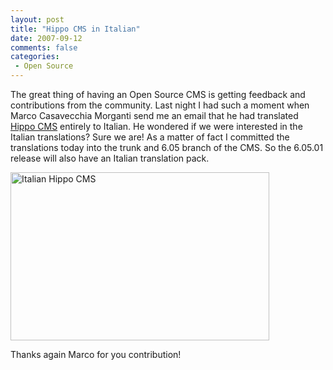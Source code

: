 ```yaml
---
layout: post
title: "Hippo CMS in Italian"
date: 2007-09-12
comments: false
categories:
 - Open Source
---
```


The great thing of having an Open Source CMS is getting feedback and contributions from the community. Last night I had such a moment when Marco Casavecchia Morganti send me an email that he had translated <a href="http://www.hippocms.org" target="_blank">Hippo CMS</a> entirely to Italian. He wondered if we were interested in the Italian translations? Sure we are! As a matter of fact I committed the translations today into the trunk and 6.05 branch of the CMS. So the 6.05.01 release will also have an Italian translation pack.

<a href="http://blogs.hippo.nl/reijn/images/italian-hippo.png" target="_blank">
<img alt="Italian Hippo CMS" src="http://blogs.hippo.nl/reijn/images/italian-hippo.png" width="414" height="269" />
</a>

Thanks again Marco for you contribution!
